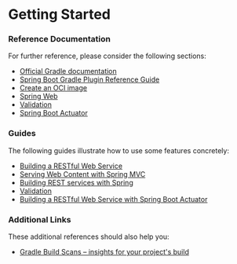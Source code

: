 # Getting Started

### Reference Documentation
For further reference, please consider the following sections:

* [Official Gradle documentation](https://docs.gradle.org)
* [Spring Boot Gradle Plugin Reference Guide](https://docs.spring.io/spring-boot/docs/2.7.12-SNAPSHOT/gradle-plugin/reference/html/)
* [Create an OCI image](https://docs.spring.io/spring-boot/docs/2.7.12-SNAPSHOT/gradle-plugin/reference/html/#build-image)
* [Spring Web](https://docs.spring.io/spring-boot/docs/2.7.12-SNAPSHOT/reference/htmlsingle/#web)
* [Validation](https://docs.spring.io/spring-boot/docs/2.7.12-SNAPSHOT/reference/htmlsingle/#io.validation)
* [Spring Boot Actuator](https://docs.spring.io/spring-boot/docs/2.7.12-SNAPSHOT/reference/htmlsingle/#actuator)

### Guides
The following guides illustrate how to use some features concretely:

* [Building a RESTful Web Service](https://spring.io/guides/gs/rest-service/)
* [Serving Web Content with Spring MVC](https://spring.io/guides/gs/serving-web-content/)
* [Building REST services with Spring](https://spring.io/guides/tutorials/rest/)
* [Validation](https://spring.io/guides/gs/validating-form-input/)
* [Building a RESTful Web Service with Spring Boot Actuator](https://spring.io/guides/gs/actuator-service/)

### Additional Links
These additional references should also help you:

* [Gradle Build Scans – insights for your project's build](https://scans.gradle.com#gradle)

